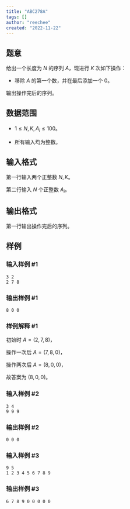 ```yaml
---
title: "ABC278A"
tags: []
author: "reechee"
created: "2022-11-22"
---
```


## 题意

给出一个长度为 $N$ 的序列 $A$，现进行 $K$ 次如下操作：

- 移除 $A$ 的第一个数，并在最后添加一个 $0$。

输出操作完后的序列。

## 数据范围

- $1 \leq N,K,A_i \leq 100$。

- 所有输入均为整数。

## 输入格式

第一行输入两个正整数 $N,K$。

第二行输入 $N$ 个正整数 $A_i$。

## 输出格式

第一行输出操作完后的序列。

## 样例

### 输入样例 #1

```
3 2
2 7 8
```

### 输出样例 #1

```
8 0 0
```

### 样例解释 #1

初始时 $A=(2,7,8)$，

操作一次后 $A=(7,8,0)$，

操作两次后 $A=(8,0,0)$，

故答案为 $(8,0,0)$。

### 输入样例 #2

```
3 4
9 9 9
```

### 输出样例 #2

```
0 0 0
```

### 输入样例 #3

```
9 5
1 2 3 4 5 6 7 8 9
```

### 输出样例 #3

```
6 7 8 9 0 0 0 0 0
```